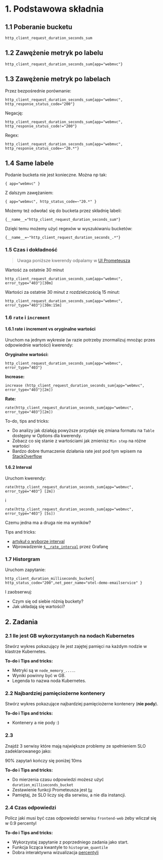 # 1. Podstawowa składnia
## 1.1 Poberanie bucketu

```
http_client_request_duration_seconds_sum
```

## 1.2 Zawężenie metryk po labelu

```
http_client_request_duration_seconds_sum{app="webmvc"}
```

## 1.3 Zawężenie metryk po labelach

Przez bezpośrednie porównanie:
```
http_client_request_duration_seconds_sum{app="webmvc", http_response_status_code="200"}
```

Negację:
```
http_client_request_duration_seconds_sum{app="webmvc", http_response_status_code!="200"}
```

Regex:
```
http_client_request_duration_seconds_sum{app="webmvc", http_response_status_code=~"20.*"}
```

## 1.4 Same labele

Podanie bucketa nie jest konieczne. Można np tak:

```
{ app="webmvc" }
```

Z dalszym zawężaniem:

```
{ app="webmvc", http_status_code=~"20.*" }
```

Możemy też odwołać się do bucketa przez składnię labeli:

```
{__name__="http_client_request_duration_seconds_sum"}
```

Dzięki temu możemy użyć regexów w wyszukiwaniu bucketów:

```
{__name__=~"http_client_request_duration_seconds_.*"}
```

### 1.5 Czas i dokładność

> Uwaga poniższe kwerendy odpalamy w [UI Prometeusza]()

Wartość za ostatnie 30 minut
```
http_client_request_duration_seconds_sum{app="webmvc", error_type="403"}[30m]
```

Wartości za ostatnie 30 minut z rozdzielczością 15 minut:
```
http_client_request_duration_seconds_sum{app="webmvc", error_type="403"}[30m:15m]
```

### 1.6 `rate` i `increment`

#### 1.6.1 rate i increment vs oryginalne wartości

Uruchom na jednym wykresie (w razie potrzeby znormalizuj mnożąc przes odpowiednie wartości) kwerendy:

**Oryginalne wartości:**
```
http_client_request_duration_seconds_sum{app="webmvc", error_type="403"}
```

**Increase:**
```
increase (http_client_request_duration_seconds_sum{app="webmvc", error_type="403"}[2m])
```

**Rate:**
```
rate(http_client_request_duration_seconds_sum{app="webmvc", error_type="403"}[2m])
```

To-do, tips and tricks:
- Do analizy jak działają powyższe przydaje się zmiana formatu na `Table` dostępny w Options dla kwerendy.
- Zobacz co się stanie z wartościami jak zmienisz `Min step` na różne wartości
- Bardzo dobre tłumaczenie działania rate jest pod tym wpisem na [StackOverflow](https://stackoverflow.com/questions/54494394/do-i-understand-prometheuss-rate-vs-increase-functions-correctly)

#### 1.6.2 Interval

Uruchom kwerendy:

```
rate(http_client_request_duration_seconds_sum{app="webmvc", error_type="403"} [2m])
```

i

```
rate(http_client_request_duration_seconds_sum{app="webmvc", error_type="403"} [5s])
```

Czemu jedna ma a druga nie ma wyników?

Tips and tricks:
- [artykuł o wyborze interval](https://www.robustperception.io/what-range-should-i-use-with-rate/)
- Wprowadzenie [`$__rate_interval`](https://grafana.com/blog/2020/09/28/new-in-grafana-7.2-__rate_interval-for-prometheus-rate-queries-that-just-work/) przez Grafanę

### 1.7 Historgram

Uruchom zapytanie:

```
http_client_duration_milliseconds_bucket{ http_status_code="200",net_peer_name="otel-demo-emailservice" }
```

I zaobserwuj:
- Czym się od siebie różnią buckety?
- Jak układają się wartości?


## 2. Zadania

### 2.1 Ile jest GB wykorzystanych na nodach Kubernetes

Stwórz wykres pokazujący ile jest zajętej pamięci na każdym nodzie w klastrze Kubernetes.

**To-do i Tips and tricks:**
- Metryki są w `node_memory_....`.
- Wyniki powinny być w GB.
- Legenda to nazwa noda Kubernetes.


### 2.2 Najbardziej pamięciożerne kontenery
Stwórz wykres pokazujące najbardziej pamięciożerne kontenery (**nie pody**).

**To-do i Tips and tricks:**
- Kontenery a nie pody :)

### 2.3 
Znajdź 3 serwisy które mają największe problemy ze spełnieniem SLO zadeklarowanego jako:

90% zapytań kończy się poniżej 10ms

**To-do i Tips and tricks:**
- Do mierzenia czasu odpowiedzi możesz użyć `duration_milliseconds_bucket`
- Zestawienie funkcji Prometeusza jest [tu]([bottomk](https://prometheus.io/docs/prometheus/latest/querying/operators/))
- Pamiętaj, że SLO liczy się dla serwisu, a nie dla instancji.

### 2.4 Czas odpowiedzi

Policz jaki musi być czas odpowiedzi serwisu `frontend-web` żeby wliczał się w 0.9 percentyl

**To-do i Tips and tricks:**
- Wykorzystaj zapytanie z poprzedniego zadania jako start.
- Funkcja licząca kwantyle to `histogram_quantile`
- Dobra interaktywna wizualizacja [percentyli](https://www.desmos.com/calculator/zxtwpjsjen)